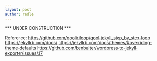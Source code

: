 ```yaml
---
layout: post
author: redle
---
```

*** UNDER CONSTRUCTION ***

Reference:
https://github.com/qoolixiloop/qool-jekyll_step_by_step-loop
https://jekyllrb.com/docs/
https://jekyllrb.com/docs/themes/#overriding-theme-defaults
https://github.com/benbalter/wordpress-to-jekyll-exporter/issues/37
